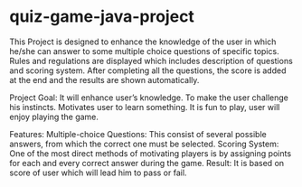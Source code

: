 # quiz-game-java-project
This Project is designed to enhance the knowledge of the user in which he/she can answer to some multiple choice questions of specific topics. 
Rules and regulations are displayed which includes description of questions and scoring system.
After completing all the questions, the score is added at the end and the results are shown automatically.

Project Goal:
It will enhance user’s knowledge.
To make the user challenge his instincts.
Motivates user to learn something.
It is fun to play, user will enjoy playing the game.

Features:
Multiple-choice Questions: This consist of several possible answers, from which the correct one must be selected.
Scoring System: One of the most direct methods of motivating players is by assigning points for each and every correct answer during the game.
Result: It is based on score of user which will lead him to pass or fail.



